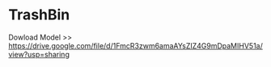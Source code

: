 # TrashBin

Dowload Model >> https://drive.google.com/file/d/1FmcR3zwm6amaAYsZIZ4G9mDpaMIHV51a/view?usp=sharing
